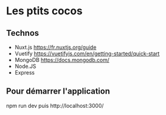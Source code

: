 # Les ptits cocos


## Technos

 - Nuxt.js https://fr.nuxtjs.org/guide
 - Vuetify https://vuetifyjs.com/en/getting-started/quick-start
 - MongoDB https://docs.mongodb.com/
 - Node.JS
 - Express


## Pour démarrer l'application

npm run dev puis http://localhost:3000/
<!--stackedit_data:
eyJoaXN0b3J5IjpbLTc4Mzk1MzQwM119
-->
